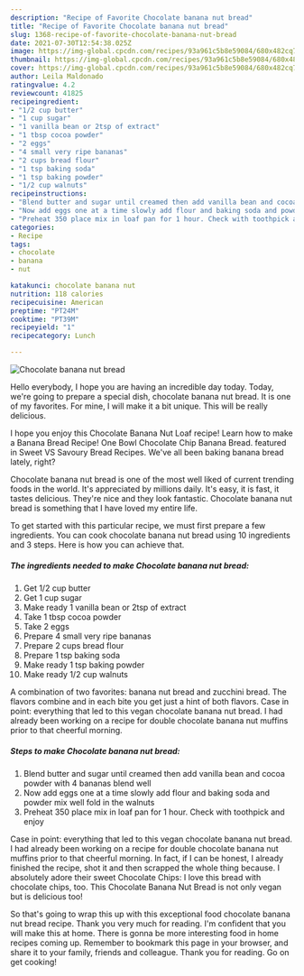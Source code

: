 ```yaml
---
description: "Recipe of Favorite Chocolate banana nut bread"
title: "Recipe of Favorite Chocolate banana nut bread"
slug: 1368-recipe-of-favorite-chocolate-banana-nut-bread
date: 2021-07-30T12:54:38.025Z
image: https://img-global.cpcdn.com/recipes/93a961c5b8e59084/680x482cq70/chocolate-banana-nut-bread-recipe-main-photo.jpg
thumbnail: https://img-global.cpcdn.com/recipes/93a961c5b8e59084/680x482cq70/chocolate-banana-nut-bread-recipe-main-photo.jpg
cover: https://img-global.cpcdn.com/recipes/93a961c5b8e59084/680x482cq70/chocolate-banana-nut-bread-recipe-main-photo.jpg
author: Leila Maldonado
ratingvalue: 4.2
reviewcount: 41825
recipeingredient:
- "1/2 cup butter"
- "1 cup sugar"
- "1 vanilla bean or 2tsp of extract"
- "1 tbsp cocoa powder"
- "2 eggs"
- "4 small very ripe bananas"
- "2 cups bread flour"
- "1 tsp baking soda"
- "1 tsp baking powder"
- "1/2 cup walnuts"
recipeinstructions:
- "Blend butter and sugar until creamed then add vanilla bean and cocoa powder with 4 bananas blend well"
- "Now add eggs one at a time slowly add flour and baking soda and powder mix well fold in the walnuts"
- "Preheat 350 place mix in loaf pan for 1 hour. Check with toothpick and enjoy"
categories:
- Recipe
tags:
- chocolate
- banana
- nut

katakunci: chocolate banana nut 
nutrition: 118 calories
recipecuisine: American
preptime: "PT24M"
cooktime: "PT39M"
recipeyield: "1"
recipecategory: Lunch

---
```



![Chocolate banana nut bread](https://img-global.cpcdn.com/recipes/93a961c5b8e59084/680x482cq70/chocolate-banana-nut-bread-recipe-main-photo.jpg)

Hello everybody, I hope you are having an incredible day today. Today, we're going to prepare a special dish, chocolate banana nut bread. It is one of my favorites. For mine, I will make it a bit unique. This will be really delicious.

I hope you enjoy this Chocolate Banana Nut Loaf recipe! Learn how to make a Banana Bread Recipe! One Bowl Chocolate Chip Banana Bread. featured in Sweet VS Savoury Bread Recipes. We&#39;ve all been baking banana bread lately, right?

Chocolate banana nut bread is one of the most well liked of current trending foods in the world. It's appreciated by millions daily. It's easy, it is fast, it tastes delicious. They're nice and they look fantastic. Chocolate banana nut bread is something that I have loved my entire life.


To get started with this particular recipe, we must first prepare a few ingredients. You can cook chocolate banana nut bread using 10 ingredients and 3 steps. Here is how you can achieve that.

<!--inarticleads1-->

##### The ingredients needed to make Chocolate banana nut bread:

1. Get 1/2 cup butter
1. Get 1 cup sugar
1. Make ready 1 vanilla bean or 2tsp of extract
1. Take 1 tbsp cocoa powder
1. Take 2 eggs
1. Prepare 4 small very ripe bananas
1. Prepare 2 cups bread flour
1. Prepare 1 tsp baking soda
1. Make ready 1 tsp baking powder
1. Make ready 1/2 cup walnuts


A combination of two favorites: banana nut bread and zucchini bread. The flavors combine and in each bite you get just a hint of both flavors. Case in point: everything that led to this vegan chocolate banana nut bread. I had already been working on a recipe for double chocolate banana nut muffins prior to that cheerful morning. 

<!--inarticleads2-->

##### Steps to make Chocolate banana nut bread:

1. Blend butter and sugar until creamed then add vanilla bean and cocoa powder with 4 bananas blend well
1. Now add eggs one at a time slowly add flour and baking soda and powder mix well fold in the walnuts
1. Preheat 350 place mix in loaf pan for 1 hour. Check with toothpick and enjoy


Case in point: everything that led to this vegan chocolate banana nut bread. I had already been working on a recipe for double chocolate banana nut muffins prior to that cheerful morning. In fact, if I can be honest, I already finished the recipe, shot it and then scrapped the whole thing because. I absolutely adore their sweet Chocolate Chips: I love this bread with chocolate chips, too. This Chocolate Banana Nut Bread is not only vegan but is delicious too! 

So that's going to wrap this up with this exceptional food chocolate banana nut bread recipe. Thank you very much for reading. I'm confident that you will make this at home. There is gonna be more interesting food in home recipes coming up. Remember to bookmark this page in your browser, and share it to your family, friends and colleague. Thank you for reading. Go on get cooking!
